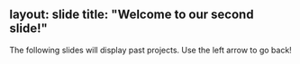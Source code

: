 layout: slide
title: "Welcome to our second slide!"
---
The following slides will display past projects.
Use the left arrow to go back!
